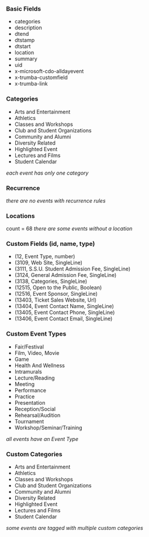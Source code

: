 
### Basic Fields
* categories
* description
* dtend
* dtstamp
* dtstart
* location
* summary
* uid
* x-microsoft-cdo-alldayevent
* x-trumba-customfield
* x-trumba-link

### Categories
* Arts and Entertainment
* Athletics
* Classes and Workshops
* Club and Student Organizations
* Community and Alumni
* Diversity Related
* Highlighted Event
* Lectures and Films
* Student Calendar

*each event has only one category*

### Recurrence
*there are no events with recurrence rules*

### Locations
count = 68
*there are some events without a location*

### Custom Fields (id, name, type)
* (12, Event Type, number)
* (3109, Web Site, SingleLine)
* (3111, S.S.U. Student Admission Fee, SingleLine)
* (3124, General Admission Fee, SingleLine)
* (3138, Categories, SingleLine)
* (12515, Open to the Public, Boolean)
* (12516, Event Sponsor, SingleLine)
* (13403, Ticket Sales Website, Url)
* (13404, Event Contact Name, SingleLine)
* (13405, Event Contact Phone, SingleLine)
* (13406, Event Contact Email, SingleLine)

### Custom Event Types
* Fair/Festival
* Film, Video, Movie
* Game
* Health And Wellness
* Intramurals
* Lecture/Reading
* Meeting
* Performance
* Practice
* Presentation
* Reception/Social
* Rehearsal/Audition
* Tournament
* Workshop/Seminar/Training

*all events have an Event Type*

### Custom Categories
* Arts and Entertainment
* Athletics
* Classes and Workshops
* Club and Student Organizations
* Community and Alumni
* Diversity Related
* Highlighted Event
* Lectures and Films
* Student Calendar

*some events are tagged with multiple custom categories*
